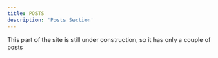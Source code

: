 ```yaml
---
title: POSTS
description: 'Posts Section'
---
```


This part of the site is still under construction, so it has only a couple of posts

